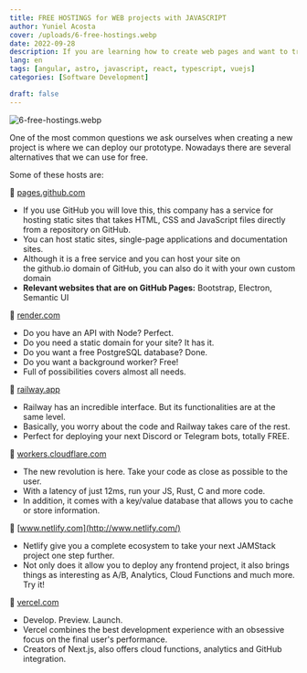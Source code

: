 ```yaml
---
title: FREE HOSTINGS for WEB projects with JAVASCRIPT
author: Yuniel Acosta
cover: /uploads/6-free-hostings.webp
date: 2022-09-28
description: If you are learning how to create web pages and want to try free hosting, I offer you 6 options for you to practice. Although, you can also use them in production.
lang: en
tags: [angular, astro, javascript, react, typescript, vuejs]
categories: [Software Development]

draft: false
---
```


![6-free-hostings.webp](/uploads/6-free-hostings.webp)

One of the most common questions we ask ourselves when creating a new project is where we can deploy our prototype. Nowadays there are several alternatives that we can use for free.

Some of these hosts are:

🔗 [pages.github.com](https://pages.github.com/)

- If you use GitHub you will love this, this company has a service for hosting static sites that takes HTML, CSS and JavaScript files directly from a repository on GitHub.
- You can host static sites, single-page applications and documentation sites.
- Although it is a free service and you can host your site on the github.io domain of GitHub, you can also do it with your own custom domain
- **Relevant websites that are on GitHub Pages:** Bootstrap, Electron, Semantic UI

🔗 [render.com](http://render.com/)

- Do you have an API with Node? Perfect.
- Do you need a static domain for your site? It has it.
- Do you want a free PostgreSQL database? Done.
- Do you want a background worker? Free!
- Full of possibilities covers almost all needs.

🔗 [railway.app](http://railway.app/)

- Railway has an incredible interface. But its functionalities are at the same level.
- Basically, you worry about the code and Railway takes care of the rest.
- Perfect for deploying your next Discord or Telegram bots, totally FREE.

🔗 [workers.cloudflare.com](http://workers.cloudflare.com/)

- The new revolution is here. Take your code as close as possible to the user.
- With a latency of just 12ms, run your JS, Rust, C and more code.
- In addition, it comes with a key/value database that allows you to cache or store information.

🔗 [www.netlify.com](http://www.netlify.com/)

- Netlify give you a complete ecosystem to take your next JAMStack project one step further.
- Not only does it allow you to deploy any frontend project, it also brings things as interesting as A/B, Analytics, Cloud Functions and much more. Try it!

🔗 [vercel.com](http://vercel.com/)

- Develop. Preview. Launch.
- Vercel combines the best development experience with an obsessive focus on the final user's performance.
- Creators of Next.js, also offers cloud functions, analytics and GitHub integration.
